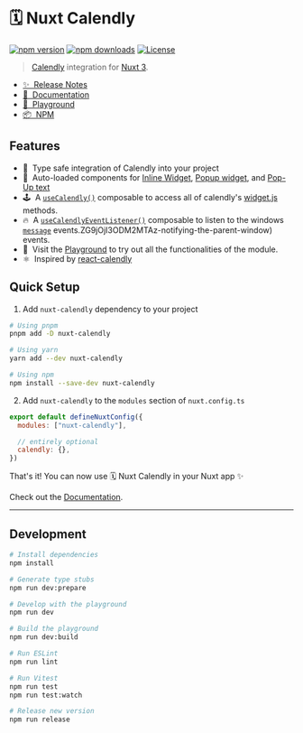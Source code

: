 # 🗓️ Nuxt Calendly 

[![npm version][npm-version-src]][npm-version-href]
[![npm downloads][npm-downloads-src]][npm-downloads-href]
[![License][license-src]][license-href]

> [Calendly](https://www.calendly.com) integration for [Nuxt 3](https://nuxt.com). 

- [✨ &nbsp;Release Notes](https://github.com/madebyfabian/nuxt-calendly/blob/main/CHANGELOG.md)
- [📖 &nbsp;Documentation](https://nuxt-calendly.vercel.app)
- [🛝 &nbsp;Playground](https://nuxt-calendly-playground.vercel.app/)
- [📦 &nbsp;NPM](https://www.npmjs.com/package/nuxt-calendly)

## Features

<!-- Highlight some of the features your module provide here -->

- 💪 &nbsp;Type safe integration of Calendly into your project
- 🧱 &nbsp;Auto-loaded components for [Inline Widget](https://nuxt-calendly.vercel.app/components/inline-widget), [Popup widget](https://nuxt-calendly.vercel.app/components/popup-widget), and [Pop-Up text](https://nuxt-calendly.vercel.app/popup-text)
- 🕹️ &nbsp;A [`useCalendly()`](https://nuxt-calendly.vercel.app/composables/use-calendly) composable to access all of calendly's [widget.js](https://assets.calendly.com/assets/external/widget.js) methods.
- 🔥 &nbsp;A [`useCalendlyEventListener()`](https://nuxt-calendly.vercel.app/composables/use-calendly-event-listener) composable to listen to the windows [`message`](https://developer.calendly.com/api-docs/ZG9jOjI3ODM2MTAz-notifying-the-parent-window) events.ZG9jOjI3ODM2MTAz-notifying-the-parent-window) events.
- 🛝 &nbsp;Visit the [Playground](https://nuxt-calendly-playground.vercel.app/) to try out all the functionalities of the module.
- ⚛️ &nbsp;Inspired by [react-calendly](https://github.com/tcampb/react-calendly)

## Quick Setup

1. Add `nuxt-calendly` dependency to your project

```bash
# Using pnpm
pnpm add -D nuxt-calendly

# Using yarn
yarn add --dev nuxt-calendly

# Using npm
npm install --save-dev nuxt-calendly
```

2. Add `nuxt-calendly` to the `modules` section of `nuxt.config.ts`

```js
export default defineNuxtConfig({
  modules: ["nuxt-calendly"],

  // entirely optional
  calendly: {},
})
```

That's it! You can now use 🗓️ Nuxt Calendly in your Nuxt app ✨

Check out the [Documentation](https://nuxt-calendly.vercel.app).

---

## Development

```bash
# Install dependencies
npm install

# Generate type stubs
npm run dev:prepare

# Develop with the playground
npm run dev

# Build the playground
npm run dev:build

# Run ESLint
npm run lint

# Run Vitest
npm run test
npm run test:watch

# Release new version
npm run release
```

<!-- Badges -->

[npm-version-src]: https://img.shields.io/npm/v/nuxt-calendly/latest.svg?style=flat&colorA=18181B&colorB=28CF8D
[npm-version-href]: https://npmjs.com/package/nuxt-calendly
[npm-downloads-src]: https://img.shields.io/npm/dm/nuxt-calendly.svg?style=flat&colorA=18181B&colorB=28CF8D
[npm-downloads-href]: https://npmjs.com/package/nuxt-calendly
[license-src]: https://img.shields.io/npm/l/nuxt-calendly.svg?style=flat&colorA=18181B&colorB=28CF8D
[license-href]: https://npmjs.com/package/nuxt-calendly
